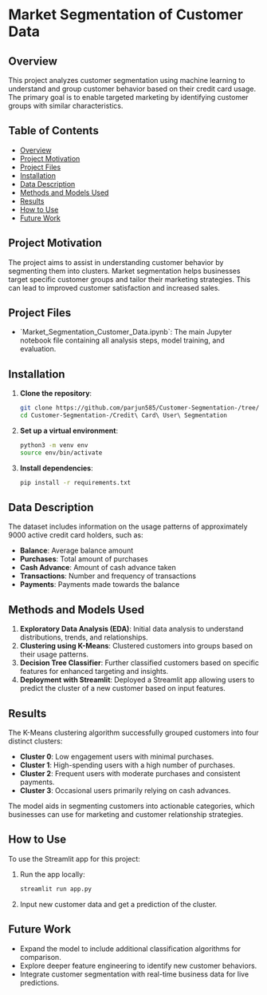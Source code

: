 # Market Segmentation of Customer Data

## Overview
This project analyzes customer segmentation using machine learning to understand and group customer behavior based on their credit card usage. The primary goal is to enable targeted marketing by identifying customer groups with similar characteristics.

## Table of Contents
- [Overview](#overview)
- [Project Motivation](#project-motivation)
- [Project Files](#project-files)
- [Installation](#installation)
- [Data Description](#data-description)
- [Methods and Models Used](#methods-and-models-used)
- [Results](#results)
- [How to Use](#how-to-use)
- [Future Work](#future-work)


## Project Motivation
The project aims to assist in understanding customer behavior by segmenting them into clusters. Market segmentation helps businesses target specific customer groups and tailor their marketing strategies. This can lead to improved customer satisfaction and increased sales.

## Project Files
- \`Market_Segmentation_Customer_Data.ipynb\`: The main Jupyter notebook file containing all analysis steps, model training, and evaluation.

## Installation
1. **Clone the repository**:
   ```sh
   git clone https://github.com/parjun585/Customer-Segmentation-/tree/main/Credit%20Card%20User%20Segmentation
   cd Customer-Segmentation-/Credit\ Card\ User\ Segmentation
   ```

2. **Set up a virtual environment**:
   ```sh
   python3 -m venv env
   source env/bin/activate
    ```

3. **Install dependencies**:
    ```sh
   pip install -r requirements.txt
   ```

## Data Description
The dataset includes information on the usage patterns of approximately 9000 active credit card holders, such as:
- **Balance**: Average balance amount
- **Purchases**: Total amount of purchases
- **Cash Advance**: Amount of cash advance taken
- **Transactions**: Number and frequency of transactions
- **Payments**: Payments made towards the balance

## Methods and Models Used
1. **Exploratory Data Analysis (EDA)**: Initial data analysis to understand distributions, trends, and relationships.
2. **Clustering using K-Means**: Clustered customers into groups based on their usage patterns.
3. **Decision Tree Classifier**: Further classified customers based on specific features for enhanced targeting and insights.
4. **Deployment with Streamlit**: Deployed a Streamlit app allowing users to predict the cluster of a new customer based on input features.

## Results
The K-Means clustering algorithm successfully grouped customers into four distinct clusters:
- **Cluster 0**: Low engagement users with minimal purchases.
- **Cluster 1**: High-spending users with a high number of purchases.
- **Cluster 2**: Frequent users with moderate purchases and consistent payments.
- **Cluster 3**: Occasional users primarily relying on cash advances.

The model aids in segmenting customers into actionable categories, which businesses can use for marketing and customer relationship strategies.

## How to Use
To use the Streamlit app for this project:
1. Run the app locally:
   ```sh
   streamlit run app.py
   ```
2. Input new customer data and get a prediction of the cluster.

## Future Work
- Expand the model to include additional classification algorithms for comparison.
- Explore deeper feature engineering to identify new customer behaviors.
- Integrate customer segmentation with real-time business data for live predictions.



